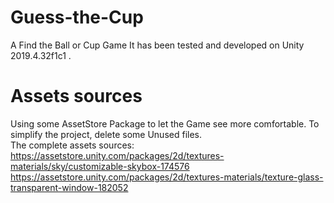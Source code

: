 # Guess-the-Cup
A Find the Ball or Cup Game
It has been tested and developed on Unity 2019.4.32f1c1 .

# Assets sources
Using some AssetStore Package to let the Game see more comfortable. To simplify the project, delete some Unused files.                                                             
The complete assets sources:                                                                                                                                                       
https://assetstore.unity.com/packages/2d/textures-materials/sky/customizable-skybox-174576
https://assetstore.unity.com/packages/2d/textures-materials/texture-glass-transparent-window-182052
